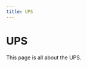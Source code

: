 ```yaml
---
title: UPS
---
```

# UPS

This page is all about the UPS.

<style type="text/css">

.zoomer {
  border: none;
  margin: 0 auto;
  transition: all 0.5s ease;
  -webkit-transition: all 0.5s ease;
  -moz-transition: all 0.5s ease;
  -ms-transition: all 0.5s ease;
}

.zoomer:hover {
  -webkit-transform: scale(1.5);
  -moz-transform: scale(1.5);
  -o-transform: scale(1.5);
  transform: scale(1.5);
}

</style>
